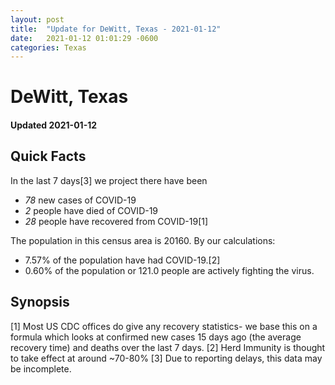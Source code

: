 ```yaml
---
layout: post
title:  "Update for DeWitt, Texas - 2021-01-12"
date:   2021-01-12 01:01:29 -0600
categories: Texas
---
```


# DeWitt, Texas
#### Updated 2021-01-12

## Quick Facts

In the last 7 days[3] we project there have been
- *78* new cases of COVID-19
- *2* people have died of COVID-19
- *28* people have recovered from COVID-19[1]

The population in this census area is 20160. By our calculations:
- 7.57% of the population have had COVID-19.[2]
- 0.60% of the population or 121.0 people are actively fighting the virus.

## Synopsis




[1] Most US CDC offices do give any recovery statistics- we base this on a formula which looks at confirmed new cases
15 days ago (the average recovery time) and deaths over the last 7 days.
[2] Herd Immunity is thought to take effect at around ~70-80%
[3] Due to reporting delays, this data may be incomplete. 
    